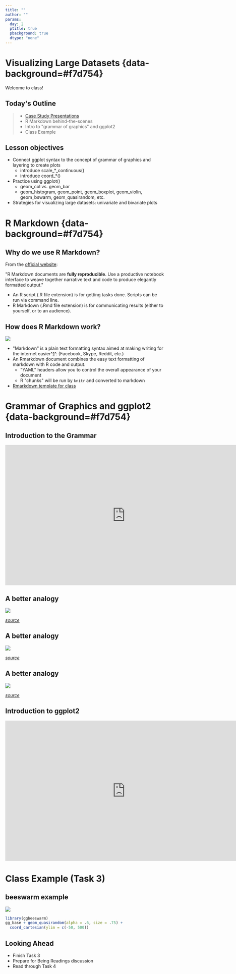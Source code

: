 ```yaml
---
title: ""
author: ""
params:
  day: 2
  ptitle: true
  pbackground: true
  dtype: "none"
---
```






# Visualizing Large Datasets {data-background=#f7d754}

Welcome to class!

## Today's Outline

> - [Case Study Presentations](https://byui.instructure.com/courses/105484/pages/presentation-and-discussion-lead-responsibilities?module_item_id=11970738)
> - R Markdown behind-the-scenes
> - Intro to "grammar of graphics" and ggplot2
> - Class Example

## Lesson objectives

* Connect ggplot syntax to the concept of grammar of graphics and layering to create plots
  * introduce scale_*_continuous()
  * introduce coord_*()
* Practice using ggplot()
    *  geom_col vs. geom_bar
    *  geom_histogram, geom_point, geom_boxplot, geom_violin, geom_bswarm, geom_quasirandom, etc.
*  Strategies for visualizing large datasets: univariate and bivariate plots

# R Markdown {data-background=#f7d754}

## Why do we use R Markdown?

From the [official website](https://rmarkdown.rstudio.com/):

"R Markdown documents are **fully reproducible**. Use a productive notebook interface to weave together narrative text and code to produce elegantly formatted output."

- An R script (.R file extension) is for getting tasks done. Scripts can be run via command line.
- R Markdown (.Rmd file extension) is for communicating results (either to yourself, or to an audience).

## How does R Markdown work?

![](images/rmarkdownflow.png)

- "Markdown" is a plain text formatting syntax aimed at making writing for the internet easier^[1](https://www.ultraedit.com/company/blog/community/what-is-markdown-why-use-it.html)^. (Facebook, Skype, Reddit, etc.)
- An Rmarkdown document combines the easy text formatting of markdown with R code and output.
  - "YAML" headers allow you to control the overall appearance of your document 
  - R "chunks" will be run by `knitr` and converted to markdown
- [Rmarkdown template for class](https://byuistats.github.io/M335/rpages.html#rmd_template)

# Grammar of Graphics and ggplot2 {data-background=#f7d754}

## Introduction to the Grammar

<iframe width="760" height="445" src="https://www.youtube.com/embed/uiTc55clwuA" frameborder="0" allow="autoplay; encrypted-media" allowfullscreen></iframe>

## A better analogy

![](images/lasagna_ingredients.jpg)

[*source*](https://www.thekitchn.com/lasagna-recipe-simple-22956038)

## A better analogy

![](images/lasagna_layers.jpg)

[*source*](https://www.thekitchn.com/lasagna-recipe-simple-22956038)


## A better analogy

![](images/lasagna_final.jpg)

[*source*](https://www.thekitchn.com/lasagna-recipe-simple-22956038)


## Introduction to ggplot2 

<iframe width="760" height="445" src="https://www.youtube.com/embed/PiY9hwOkL8U" frameborder="0" allow="autoplay; encrypted-media" allowfullscreen></iframe>

# Class Example (Task 3)

## beeswarm example

![](images\beeswarm2-1.png)


```r
library(ggbeeswarm)
gg_base + geom_quasirandom(alpha = .6, size = .75) + 
  coord_cartesian(ylim = c(-50, 500)) 
```

## Looking Ahead

* Finish Task 3
* Prepare for Being Readings discussion
* Read through Task 4
